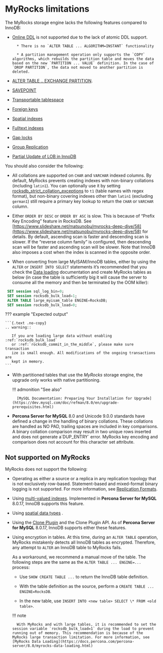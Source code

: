 # MyRocks limitations

The MyRocks storage engine lacks the following features compared to InnoDB:

* [Online DDL](https://dev.mysql.com/doc/refman/8.0/en/innodb-online-ddl.html) is not supported due to the lack of atomic DDL support.

        * There is no `ALTER TABLE ... ALGORITHM=INSTANT` functionality

        * A partition management operation only supports the `COPY` algorithms, which rebuilds the partition table and moves the data based on the new `PARTITION ... VALUE` definition. In the case of `DROP PARTITION`, the data not moved to another partition is deleted.


* [ALTER TABLE .. EXCHANGE PARTITION](https://dev.mysql.com/doc/refman/8.0/en/partitioning-management-exchange.html).

* [SAVEPOINT](https://dev.mysql.com/doc/refman/8.0/en/savepoint.html)

* [Transportable tablespace](https://dev.mysql.com/doc/refman/8.0/en/innodb-table-import.html)

* [Foreign keys](https://dev.mysql.com/doc/refman/8.0/en/create-table-foreign-keys.html)

* [Spatial indexes](https://dev.mysql.com/doc/refman/8.0/en/using-spatial-indexes.html)

* [Fulltext indexes](https://dev.mysql.com/doc/refman/8.0/en/innodb-fulltext-index.html)

* [Gap locks](https://dev.mysql.com/doc/refman/8.0/en/innodb-locking.html#innodb-gap-locks)

* [Group Replication](https://dev.mysql.com/doc/refman/8.0/en/group-replication.html)

* [Partial Update of LOB in InnoDB](https://mysqlserverteam.com/mysql-8-0-optimizing-small-partial-update-of-lob-in-innodb/)

You should also consider the following:

* All collations are supported on ``CHAR`` and ``VARCHAR`` indexed columns. By default, MyRocks prevents creating indexes with non-binary collations (including `latin1`). You can optionally use it by setting [rocksdb_strict_collation_exceptions](myrocks-server-variables.md#rocksdb-strict-collation-exceptions) to `t1` (table names with regex format), but non-binary covering indexes other than `latin1` (excluding `german1`) still require a primary key lookup to return the `CHAR` or `VARCHAR` column.

* Either `ORDER BY DESC` or `ORDER BY ASC` is slow. This is because of “Prefix Key Encoding” feature in RocksDB. See [https://www.slideshare.net/matsunobu/myrocks-deep-dive/58](https://www.slideshare.net/matsunobu/myrocks-deep-dive/58) for details. By default, ascending scan is faster and descending scan is slower. If the “reverse column family” is configured, then descending scan will be faster and ascending scan will be slower. Note that InnoDB also imposes a cost when the index is scanned in the opposite order.

* When converting from large MyISAM/InnoDB tables, either by using the `ALTER` or `INSERT INTO SELECT` statements it’s recommended that you check the [Data loading](myrocks-data-loading.md#myrocks-data-loading) documentation and create MyRocks tables as below (in case the table is sufficiently big it will cause the server to consume all the memory and then be terminated by the OOM killer):

```sql
 SET session sql_log_bin=0;
 SET session rocksdb_bulk_load=1;
 ALTER TABLE large_myisam_table ENGINE=RocksDB;
 SET session rocksdb_bulk_load=0;
```

??? example "Expected output"

    ```{.text .no-copy}
    .. warning::

       If you are loading large data without enabling :ref:`rocksdb_bulk_load`
       or :ref:`rocksdb_commit_in_the_middle`, please make sure transaction
       ize is small enough. All modifications of the ongoing transactions are
       kept in memory.
    ```

* With partitioned tables that use the *MyRocks* storage engine, the upgrade only works with native partitioning.

    !!! admonition "See also"

        [MySQL Documentation: Preparing Your Installation for Upgrade](https://dev.mysql.com/doc/refman/8.0/en/upgrade-prerequisites.html)

* **Percona Server for MySQL** 8.0 and Unicode 9.0.0 standards have defined a change in the handling of binary collations. These collations are handled as NO PAD, trailing spaces are included in key comparisons. A binary collation comparison may result in two unique rows inserted and does not generate a\`DUP_ENTRY\` error. MyRocks key encoding and comparison does not account for this character set attribute.

## Not supported on MyRocks

MyRocks does not support the following:

* Operating as either a source or a replica in any replication topology that is not exclusively row-based. Statement-based and mixed-format binary logging is not supported. For more information, see [Replication Formats](https://dev.mysql.com/doc/refman/8.0/en/replication-formats.html).

* Using [multi-valued indexes](https://dev.mysql.com/doc/refman/8.0/en/create-index.html#create-index-multi-valued). Implemented in **Percona Server for MySQL** 8.0.17, InnoDB supports this feature.

* Using [spatial data types](https://dev.mysql.com/doc/refman/8.0/en/spatial-type-overview.html) .

* Using the [Clone Plugin](https://dev.mysql.com/doc/refman/8.0/en/clone-plugin.html) and the Clone Plugin API.  As of **Percona Server for MySQL** 8.0.17, InnoDB supports either these features.

* Using encryption in tables. At this time, during an `ALTER TABLE` operation, MyRocks mistakenly detects all InnoDB tables as encrypted. Therefore, any attempt to `ALTER` an InnoDB table to MyRocks fails.

    As a workaround, we recommend a manual move of the table. The following  steps are the same as the `ALTER TABLE ... ENGINE=...` process:

    * Use `SHOW CREATE TABLE ...` to return the InnoDB table definition.

    * With the table definition as the source, perform a `CREATE TABLE ... ENGINE=RocksDB`.

    * In the new table, use `INSERT INTO <new table> SELECT \* FROM <old table>`.

    !!! note

        With MyRocks and with large tables, it is recommended to set the session variable `rocksdb_bulk_load=1` during the load to prevent running out of memory. This recommendation is because of the MyRocks large transaction limitation. For more information, see [MyRocks Data Loading](https://docs.percona.com/percona-server/8.0/myrocks-data-loading.html)

